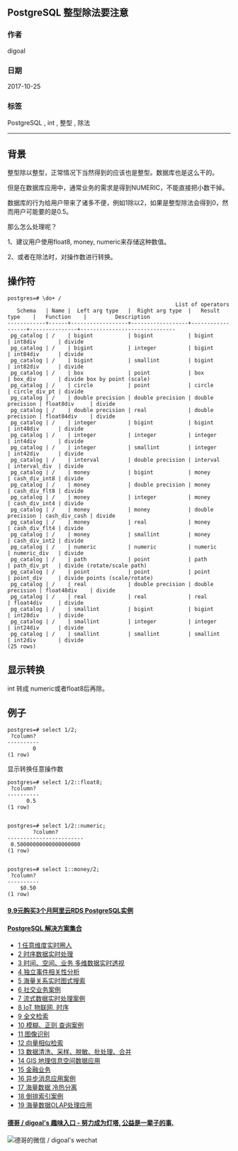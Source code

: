 ## PostgreSQL 整型除法要注意  
                                 
### 作者                
digoal                
                
### 日期                 
2017-10-25                
                  
### 标签                
PostgreSQL , int , 整型 , 除法        
                            
----                            
                             
## 背景      
整型除以整型，正常情况下当然得到的应该也是整型。数据库也是这么干的。  
  
但是在数据库应用中，通常业务的需求是得到NUMERIC，不能直接把小数干掉。  
  
数据库的行为给用户带来了诸多不便，例如1除以2，如果是整型除法会得到0，然而用户可能要的是0.5。     
    
那么怎么处理呢？    
     
1、建议用户使用float8, money, numeric来存储这种数值。  
  
2、或者在除法时，对操作数进行转换。  
    
## 操作符  
  
  
```  
postgres=# \do+ /  
                                                     List of operators  
   Schema   | Name |  Left arg type   |  Right arg type  |   Result type    |   Function    |         Description            
------------+------+------------------+------------------+------------------+---------------+------------------------------  
 pg_catalog | /    | bigint           | bigint           | bigint           | int8div       | divide  
 pg_catalog | /    | bigint           | integer          | bigint           | int84div      | divide  
 pg_catalog | /    | bigint           | smallint         | bigint           | int82div      | divide  
 pg_catalog | /    | box              | point            | box              | box_div       | divide box by point (scale)  
 pg_catalog | /    | circle           | point            | circle           | circle_div_pt | divide  
 pg_catalog | /    | double precision | double precision | double precision | float8div     | divide  
 pg_catalog | /    | double precision | real             | double precision | float84div    | divide  
 pg_catalog | /    | integer          | bigint           | bigint           | int48div      | divide  
 pg_catalog | /    | integer          | integer          | integer          | int4div       | divide  
 pg_catalog | /    | integer          | smallint         | integer          | int42div      | divide  
 pg_catalog | /    | interval         | double precision | interval         | interval_div  | divide  
 pg_catalog | /    | money            | bigint           | money            | cash_div_int8 | divide  
 pg_catalog | /    | money            | double precision | money            | cash_div_flt8 | divide  
 pg_catalog | /    | money            | integer          | money            | cash_div_int4 | divide  
 pg_catalog | /    | money            | money            | double precision | cash_div_cash | divide  
 pg_catalog | /    | money            | real             | money            | cash_div_flt4 | divide  
 pg_catalog | /    | money            | smallint         | money            | cash_div_int2 | divide  
 pg_catalog | /    | numeric          | numeric          | numeric          | numeric_div   | divide  
 pg_catalog | /    | path             | point            | path             | path_div_pt   | divide (rotate/scale path)  
 pg_catalog | /    | point            | point            | point            | point_div     | divide points (scale/rotate)  
 pg_catalog | /    | real             | double precision | double precision | float48div    | divide  
 pg_catalog | /    | real             | real             | real             | float4div     | divide  
 pg_catalog | /    | smallint         | bigint           | bigint           | int28div      | divide  
 pg_catalog | /    | smallint         | integer          | integer          | int24div      | divide  
 pg_catalog | /    | smallint         | smallint         | smallint         | int2div       | divide  
(25 rows)  
```  
  
## 显示转换  
int 转成 numeric或者float8后再除。  
  
## 例子  
  
```  
postgres=# select 1/2;  
 ?column?   
----------  
        0  
(1 row)  
```  
  
显示转换任意操作数  
  
```  
postgres=# select 1/2::float8;  
 ?column?   
----------  
      0.5  
(1 row)  
  
  
postgres=# select 1/2::numeric;  
        ?column?          
------------------------  
 0.50000000000000000000  
(1 row)  
  
  
postgres=# select 1::money/2;  
 ?column?   
----------  
    $0.50  
(1 row)  
```  
    
    
  
  
  
  
  
  
  
  
  
  
  
  
  
  
  
  
  
  
  
  
  
  
  
  
  
  
  
  
  
  
  
  
  
  
  
  
  
  
  
  
  
  
  
  
  
#### [9.9元购买3个月阿里云RDS PostgreSQL实例](https://www.aliyun.com/database/postgresqlactivity "57258f76c37864c6e6d23383d05714ea")
  
  
#### [PostgreSQL 解决方案集合](https://yq.aliyun.com/topic/118 "40cff096e9ed7122c512b35d8561d9c8")
- [1 任意维度实时圈人](https://yq.aliyun.com/topic/118 "40cff096e9ed7122c512b35d8561d9c8")
- [2 时序数据实时处理](https://yq.aliyun.com/topic/118 "40cff096e9ed7122c512b35d8561d9c8")
- [3 时间、空间、业务 多维数据实时透视](https://yq.aliyun.com/topic/118 "40cff096e9ed7122c512b35d8561d9c8")
- [4 独立事件相关性分析](https://yq.aliyun.com/topic/118 "40cff096e9ed7122c512b35d8561d9c8")
- [5 海量关系实时图式搜索](https://yq.aliyun.com/topic/118 "40cff096e9ed7122c512b35d8561d9c8")
- [6 社交业务案例](https://yq.aliyun.com/topic/118 "40cff096e9ed7122c512b35d8561d9c8")
- [7 流式数据实时处理案例](https://yq.aliyun.com/topic/118 "40cff096e9ed7122c512b35d8561d9c8")
- [8 IoT 物联网, 时序](https://yq.aliyun.com/topic/118 "40cff096e9ed7122c512b35d8561d9c8")
- [9 全文检索](https://yq.aliyun.com/topic/118 "40cff096e9ed7122c512b35d8561d9c8")
- [10 模糊、正则 查询案例](https://yq.aliyun.com/topic/118 "40cff096e9ed7122c512b35d8561d9c8")
- [11 图像识别](https://yq.aliyun.com/topic/118 "40cff096e9ed7122c512b35d8561d9c8")
- [12 向量相似检索](https://yq.aliyun.com/topic/118 "40cff096e9ed7122c512b35d8561d9c8")
- [13 数据清洗、采样、脱敏、批处理、合并](https://yq.aliyun.com/topic/118 "40cff096e9ed7122c512b35d8561d9c8")
- [14 GIS 地理信息空间数据应用](https://yq.aliyun.com/topic/118 "40cff096e9ed7122c512b35d8561d9c8")
- [15 金融业务](https://yq.aliyun.com/topic/118 "40cff096e9ed7122c512b35d8561d9c8")
- [16 异步消息应用案例](https://yq.aliyun.com/topic/118 "40cff096e9ed7122c512b35d8561d9c8")
- [17 海量数据 冷热分离](https://yq.aliyun.com/topic/118 "40cff096e9ed7122c512b35d8561d9c8")
- [18 倒排索引案例](https://yq.aliyun.com/topic/118 "40cff096e9ed7122c512b35d8561d9c8")
- [19 海量数据OLAP处理应用](https://yq.aliyun.com/topic/118 "40cff096e9ed7122c512b35d8561d9c8")
  
  
#### [德哥 / digoal's 趣味入口 - 努力成为灯塔, 公益是一辈子的事.](https://github.com/digoal/blog/blob/master/README.md "22709685feb7cab07d30f30387f0a9ae")
  
  
![德哥的微信 / digoal's wechat](../pic/digoal_weixin.jpg "f7ad92eeba24523fd47a6e1a0e691b59")
  
